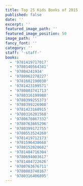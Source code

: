 ```yaml
---
title: Top 25 Kids Books of 2015
published: false
date: ''
excerpt: ''
featured_image_path: ''
featured_image_position: 50
image_path: ''
fancy_font: ''
category: ''
staff: '-staff-'
books:
  - '9781419717017'
  - '9780140564341'
  - '97804241934'
  - '9780062278227'
  - '9781602190030'
  - '9781423199571'
  - '9780803741713'
  - '9780316199988'
  - '9780399255373'
  - '9780399226908'
  - '9781423160915'
  - '9780316201568'
  - '9780670867332'
  - '9780763665296'
  - '9780399172755'
  - '9780553524260'
  - '9781419712173'
  - '9781596438668'
  - '9780152020682'
  - '9781484716304'
  - '9780694003617'
  - '9781484722626'
  - '9780763676711'
  - '9780803740167'
  - '9780316406895'
---
```



